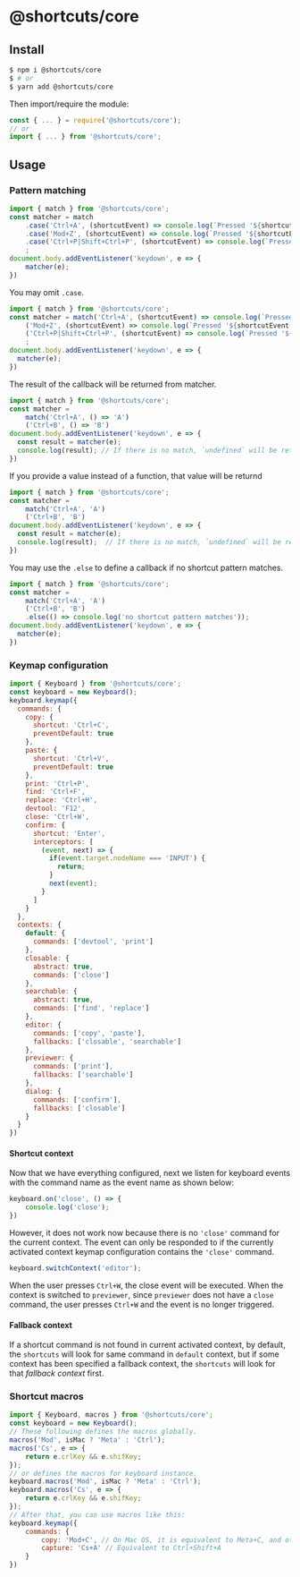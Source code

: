 # @shortcuts/core

## Install

```bash
$ npm i @shortcuts/core
$ # or
$ yarn add @shortcuts/core
```

Then import/require the module:

```js
const { ... } = require('@shortcuts/core');
// or
import { ... } from '@shortcuts/core';
```

## Usage

### Pattern matching

```js
import { match } from '@shortcuts/core';
const matcher = match
    .case('Ctrl+A', (shortcutEvent) => console.log(`Pressed '${shortcutEvent.shortcut}`)) // output when matching: Pressed 'Ctrl+A'
    .case('Mod+Z', (shortcutEvent) => console.log(`Pressed '${shortcutEvent.shortcut}'`)) // output when matching: Mac: `Pressed 'Meta+A'`, Win,Linux:`Pressed 'Ctrl+A'`
    .case('Ctrl+P|Shift+Ctrl+P', (shortcutEvent) => console.log(`Pressed '${shortcutEvent.shortcut}`)) // output when matching: `Pressed 'Ctrl+P'` or `Pressed 'Shift+Ctrl+P'`
    ;
document.body.addEventListener('keydown', e => {
    matcher(e);
})
```

You may omit `.case`.

```js
import { match } from '@shortcuts/core';
const matcher = match('Ctrl+A', (shortcutEvent) => console.log(`Pressed '${shortcutEvent.shortcut}`)) // output when matching: Pressed 'Ctrl+A'
    ('Mod+Z', (shortcutEvent) => console.log(`Pressed '${shortcutEvent.shortcut}'`)) // output when matching: Mac: `Pressed 'Meta+A'`, Win,Linux:`Pressed 'Ctrl+A'`
    ('Ctrl+P|Shift+Ctrl+P', (shortcutEvent) => console.log(`Pressed '${shortcutEvent.shortcut}`)) // output when matching: `Pressed 'Ctrl+P'` or `Pressed 'Shift+Ctrl+P'`
    ;
document.body.addEventListener('keydown', e => {
  matcher(e);
})
```

The result of the callback will be returned from matcher.

```js
import { match } from '@shortcuts/core';
const matcher =
    match('Ctrl+A', () => 'A')
    ('Ctrl+B', () => 'B')
document.body.addEventListener('keydown', e => {
  const result = matcher(e);
  console.log(result); // If there is no match, `undefined` will be returned.
})
```

If you provide a value instead of a function, that value will be returnd

```js
import { match } from '@shortcuts/core';
const matcher =
    match('Ctrl+A', 'A')
    ('Ctrl+B', 'B')
document.body.addEventListener('keydown', e => {
  const result = matcher(e);
  console.log(result);  // If there is no match, `undefined` will be returned.
})
```

You may use the `.else` to define a callback  if no shortcut pattern matches.

```js
import { match } from '@shortcuts/core';
const matcher =
    match('Ctrl+A', 'A')
    ('Ctrl+B', 'B')
    .else(() => console.log('no shortcut pattern matches'));
document.body.addEventListener('keydown', e => {
  matcher(e);
})
```

### Keymap configuration

```js
import { Keyboard } from '@shortcuts/core';
const keyboard = new Keyboard();
keyboard.keymap({
  commands: {
    copy: {
      shortcut: 'Ctrl+C',
      preventDefault: true
    },
    paste: {
      shortcut: 'Ctrl+V',
      preventDefault: true
    },
    print: 'Ctrl+P',
    find: 'Ctrl+F',
    replace: 'Ctrl+H',
    devtool: 'F12',
    close: 'Ctrl+W',
    confirm: {
      shortcut: 'Enter',
      interceptors: [
        (event, next) => {
          if(event.target.nodeName === 'INPUT') {
            return;
          }
          next(event);
        }
      ]
    }
  },
  contexts: {
    default: {
      commands: ['devtool', 'print']
    },
    closable: {
      abstract: true,
      commands: ['close']
    },
    searchable: {
      abstract: true,
      commands: ['find', 'replace']
    },
    editor: {
      commands: ['copy', 'paste'],
      fallbacks: ['closable', 'searchable']
    },
    previewer: {
      commands: ['print'],
      fallbacks: ['searchable']
    },
    dialog: {
      commands: ['confirm'],
      fallbacks: ['closable']
    }
  }
})
```

#### Shortcut context

Now that we have everything configured, next we listen for keyboard events with the command name as the event name as shown below:

```js
keyboard.on('close', () => {
    console.log('close');
})
```

However, it does not work now because there is no `'close'` command for the current context. The event can only be responded to if the currently activated context keymap configuration contains the `'close'` command.

```js
keyboard.switchContext('editor');
```

When the user presses `Ctrl+W`, the close event will be executed.
When the context is switched to `previewer`, since `previewer` does not have a `close` command, the user presses `Ctrl+W` and the event is no longer triggered.

#### Fallback context

If a shortcut command is not found in current activated context, by default, the `shortcuts` will look for same command in `default` context, but if some context has been specified a fallback context, the `shortcuts` will look for that *fallback context* first.

### Shortcut macros

```js
import { Keyboard, macros } from '@shortcuts/core';
const keyboard = new Keyboard();
// These following defines the macros globally.
macros('Mod', isMac ? 'Meta' : 'Ctrl');
macros('Cs', e => {
    return e.crlKey && e.shifKey;
});
// or defines the macros for keyboard instance.
keyboard.macros('Mod', isMac ? 'Meta' : 'Ctrl');
keyboard.macros('Cs', e => {
    return e.crlKey && e.shifKey;
});
// After that, you can use macros like this:
keyboard.keymap({
    commands: {
        copy: 'Mod+C', // On Mac OS, it is equivalent to Meta+C, and other systems are equivalent to Ctrl+C
        capture: 'Cs+A' // Equivalent to Ctrl+Shift+A
    }
})
```
